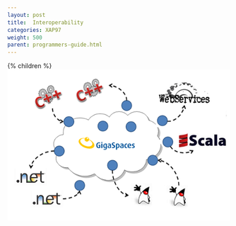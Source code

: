 ```yaml
---
layout: post
title:  Interoperability
categories: XAP97
weight: 500
parent: programmers-guide.html
---
```


{% children %}
![interop.png](/attachment_files/interop.png)
